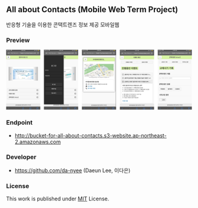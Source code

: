 ## All about Contacts (Mobile Web Term Project)
반응형 기술을 이용한 콘택트렌즈 정보 제공 모바일웹

### Preview
![all_about_contacts_main](./img/all_about_contacts_main.png)

### Endpoint
- http://bucket-for-all-about-contacts.s3-website.ap-northeast-2.amazonaws.com

### Developer
- https://github.com/da-nyee (Daeun Lee, 이다은)

### License
This work is published under [MIT](https://github.com/da-nyee/all_about_contacts/blob/master/LICENSE) License.